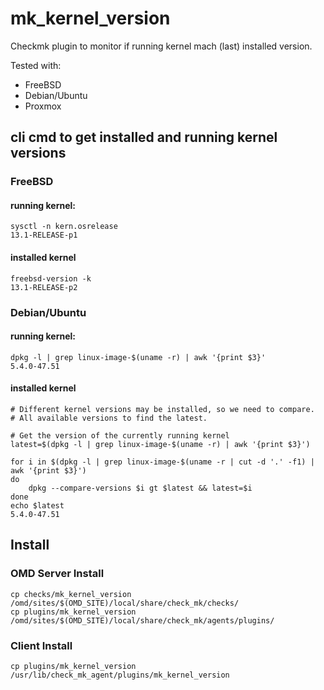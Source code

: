 # mk_kernel_version

Checkmk plugin to monitor if running kernel mach (last) installed version.

Tested with:
- FreeBSD
- Debian/Ubuntu
- Proxmox

## cli cmd to get installed and running kernel versions
### FreeBSD
#### running kernel:

    sysctl -n kern.osrelease 
    13.1-RELEASE-p1

#### installed kernel

    freebsd-version -k 
    13.1-RELEASE-p2

### Debian/Ubuntu
#### running kernel:

    dpkg -l | grep linux-image-$(uname -r) | awk '{print $3}'
    5.4.0-47.51

#### installed kernel

    # Different kernel versions may be installed, so we need to compare.
    # All available versions to find the latest.

    # Get the version of the currently running kernel
    latest=$(dpkg -l | grep linux-image-$(uname -r) | awk '{print $3}')

    for i in $(dpkg -l | grep linux-image-$(uname -r | cut -d '.' -f1) | awk '{print $3}')
    do
        dpkg --compare-versions $i gt $latest && latest=$i
    done
    echo $latest
    5.4.0-47.51


## Install

### OMD Server Install
```
cp checks/mk_kernel_version /omd/sites/$(OMD_SITE)/local/share/check_mk/checks/
cp plugins/mk_kernel_version /omd/sites/$(OMD_SITE)/local/share/check_mk/agents/plugins/
```

### Client Install
```
cp plugins/mk_kernel_version /usr/lib/check_mk_agent/plugins/mk_kernel_version
```
